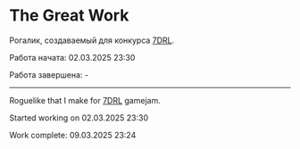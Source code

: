 # The Great Work

Рогалик, создаваемый для конкурса 
[7DRL](https://itch.io/jam/7drl-challenge-2025).

Работа начата: 02.03.2025 23:30

Работа завершена: -

---

Roguelike that I make for [7DRL](https://itch.io/jam/7drl-challenge-2025) 
gamejam.

Started working on 02.03.2025 23:30

Work complete: 09.03.2025 23:24
